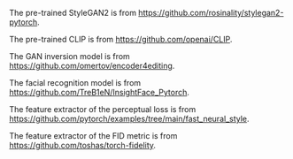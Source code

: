 The pre-trained StyleGAN2 is from <https://github.com/rosinality/stylegan2-pytorch>.

The pre-trained CLIP is from <https://github.com/openai/CLIP>.

The GAN inversion model is from <https://github.com/omertov/encoder4editing>.

The facial recognition model is from <https://github.com/TreB1eN/InsightFace_Pytorch>.

The feature extractor of the perceptual loss is from <https://github.com/pytorch/examples/tree/main/fast_neural_style>.

The feature extractor of the FID metric is from <https://github.com/toshas/torch-fidelity>.